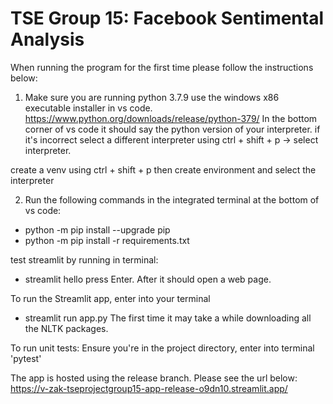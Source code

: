 # TSE Group 15: Facebook Sentimental Analysis

When running the program for the first time please follow the instructions below:

1. Make sure you are running python 3.7.9 use the windows x86 executable installer in vs code. 
https://www.python.org/downloads/release/python-379/
In the bottom corner of vs code it should say the python version of your interpreter. if it's incorrect select a different interpreter using ctrl + shift + p -> select interpreter.

create a venv using ctrl + shift + p then create environment and select the interpreter

2. Run the following commands in the integrated terminal at the bottom of vs code:
* python -m pip install --upgrade pip
* python -m pip install -r requirements.txt

test streamlit by running in terminal:
* streamlit hello
press Enter. After it should open a web page.


To run the Streamlit app, enter into your terminal
* streamlit run app.py
The first time it may take a while downloading all the NLTK packages.

To run unit tests:
Ensure you're in the project directory, enter into terminal 'pytest'

The app is hosted using the release branch. Please see the url below:
https://v-zak-tseprojectgroup15-app-release-o9dn10.streamlit.app/

